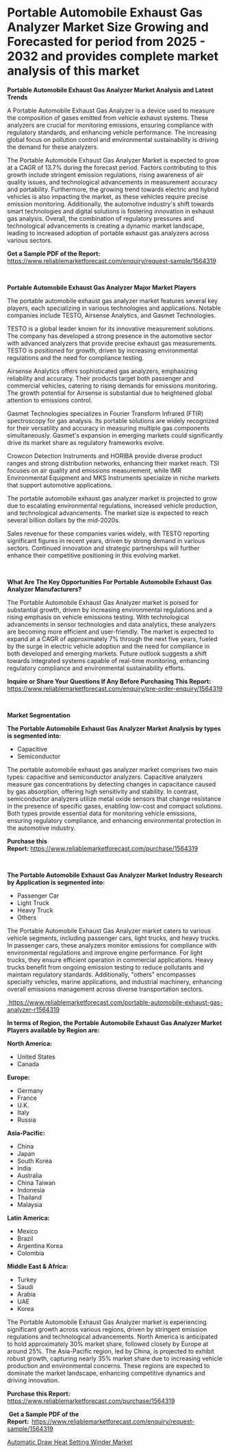 <p><h1>Portable Automobile Exhaust Gas Analyzer Market Size Growing and Forecasted for period from 2025 - 2032 and provides complete market analysis of this market</h1></p><p><strong>Portable Automobile Exhaust Gas Analyzer Market Analysis and Latest Trends</strong></p>
<p><p>A Portable Automobile Exhaust Gas Analyzer is a device used to measure the composition of gases emitted from vehicle exhaust systems. These analyzers are crucial for monitoring emissions, ensuring compliance with regulatory standards, and enhancing vehicle performance. The increasing global focus on pollution control and environmental sustainability is driving the demand for these analyzers.</p><p>The Portable Automobile Exhaust Gas Analyzer Market is expected to grow at a CAGR of 13.7% during the forecast period. Factors contributing to this growth include stringent emission regulations, rising awareness of air quality issues, and technological advancements in measurement accuracy and portability. Furthermore, the growing trend towards electric and hybrid vehicles is also impacting the market, as these vehicles require precise emission monitoring. Additionally, the automotive industry's shift towards smart technologies and digital solutions is fostering innovation in exhaust gas analysis. Overall, the combination of regulatory pressures and technological advancements is creating a dynamic market landscape, leading to increased adoption of portable exhaust gas analyzers across various sectors.</p></p>
<p><strong>Get a Sample PDF of the Report:&nbsp;</strong> <a href="https://www.reliablemarketforecast.com/enquiry/request-sample/1564319?utm_campaign=3574&utm_medium=2&utm_source=Github&utm_content=ia&utm_term=11042025&utm_id=portable-automobile-exhaust-gas-analyzer">https://www.reliablemarketforecast.com/enquiry/request-sample/1564319</a></p>
<p>&nbsp;</p>
<p><strong>Portable Automobile Exhaust Gas Analyzer Major Market Players</strong></p>
<p><p>The portable automobile exhaust gas analyzer market features several key players, each specializing in various technologies and applications. Notable companies include TESTO, Airsense Analytics, and Gasmet Technologies.</p><p>TESTO is a global leader known for its innovative measurement solutions. The company has developed a strong presence in the automotive sector with advanced analyzers that provide precise exhaust gas measurements. TESTO is positioned for growth, driven by increasing environmental regulations and the need for compliance testing. </p><p>Airsense Analytics offers sophisticated gas analyzers, emphasizing reliability and accuracy. Their products target both passenger and commercial vehicles, catering to rising demands for emissions monitoring. The growth potential for Airsense is substantial due to heightened global attention to emissions control.</p><p>Gasmet Technologies specializes in Fourier Transform Infrared (FTIR) spectroscopy for gas analysis. Its portable solutions are widely recognized for their versatility and accuracy in measuring multiple gas components simultaneously. Gasmet's expansion in emerging markets could significantly drive its market share as regulatory frameworks evolve.</p><p>Crowcon Detection Instruments and HORIBA provide diverse product ranges and strong distribution networks, enhancing their market reach. TSI focuses on air quality and emissions measurement, while IMR Environmental Equipment and MKS Instruments specialize in niche markets that support automotive applications.</p><p>The portable automobile exhaust gas analyzer market is projected to grow due to escalating environmental regulations, increased vehicle production, and technological advancements. The market size is expected to reach several billion dollars by the mid-2020s.</p><p>Sales revenue for these companies varies widely, with TESTO reporting significant figures in recent years, driven by strong demand in various sectors. Continued innovation and strategic partnerships will further enhance their competitive positioning in this evolving market.</p></p>
<p>&nbsp;</p>
<p><strong>What Are The Key Opportunities For Portable Automobile Exhaust Gas Analyzer Manufacturers?</strong></p>
<p><p>The Portable Automobile Exhaust Gas Analyzer market is poised for substantial growth, driven by increasing environmental regulations and a rising emphasis on vehicle emissions testing. With technological advancements in sensor technologies and data analytics, these analyzers are becoming more efficient and user-friendly. The market is expected to expand at a CAGR of approximately 7% through the next five years, fueled by the surge in electric vehicle adoption and the need for compliance in both developed and emerging markets. Future outlook suggests a shift towards integrated systems capable of real-time monitoring, enhancing regulatory compliance and environmental sustainability efforts.</p></p>
<p><strong>Inquire or Share Your Questions If Any Before Purchasing This Report:</strong> <a href="https://www.reliablemarketforecast.com/enquiry/pre-order-enquiry/1564319?utm_campaign=3574&utm_medium=2&utm_source=Github&utm_content=ia&utm_term=11042025&utm_id=portable-automobile-exhaust-gas-analyzer">https://www.reliablemarketforecast.com/enquiry/pre-order-enquiry/1564319</a></p>
<p>&nbsp;</p>
<p><strong>Market Segmentation</strong></p>
<p><strong>The Portable Automobile Exhaust Gas Analyzer Market Analysis by types is segmented into:</strong></p>
<p><ul><li>Capacitive</li><li>Semiconductor</li></ul></p>
<p><p>The portable automobile exhaust gas analyzer market comprises two main types: capacitive and semiconductor analyzers. Capacitive analyzers measure gas concentrations by detecting changes in capacitance caused by gas absorption, offering high sensitivity and stability. In contrast, semiconductor analyzers utilize metal oxide sensors that change resistance in the presence of specific gases, enabling low-cost and compact solutions. Both types provide essential data for monitoring vehicle emissions, ensuring regulatory compliance, and enhancing environmental protection in the automotive industry.</p></p>
<p><strong>Purchase this Report:&nbsp;</strong><a href="https://www.reliablemarketforecast.com/purchase/1564319?utm_campaign=3574&utm_medium=2&utm_source=Github&utm_content=ia&utm_term=11042025&utm_id=portable-automobile-exhaust-gas-analyzer">https://www.reliablemarketforecast.com/purchase/1564319</a></p>
<p>&nbsp;</p>
<p><strong>The Portable Automobile Exhaust Gas Analyzer Market Industry Research by Application is segmented into:</strong></p>
<p><ul><li>Passenger Car</li><li>Light Truck</li><li>Heavy Truck</li><li>Others</li></ul></p>
<p><p>The Portable Automobile Exhaust Gas Analyzer market caters to various vehicle segments, including passenger cars, light trucks, and heavy trucks. In passenger cars, these analyzers monitor emissions for compliance with environmental regulations and improve engine performance. For light trucks, they ensure efficient operation in commercial applications. Heavy trucks benefit from ongoing emission testing to reduce pollutants and maintain regulatory standards. Additionally, "others" encompasses specialty vehicles, marine applications, and industrial machinery, enhancing overall emissions management across diverse transportation sectors.</p></p>
<p><a href="https://www.reliablemarketforecast.com/portable-automobile-exhaust-gas-analyzer-r1564319?utm_campaign=3574&utm_medium=2&utm_source=Github&utm_content=ia&utm_term=11042025&utm_id=portable-automobile-exhaust-gas-analyzer">&nbsp;https://www.reliablemarketforecast.com/portable-automobile-exhaust-gas-analyzer-r1564319</a></p>
<p><strong>In terms of Region, the Portable Automobile Exhaust Gas Analyzer Market Players available by Region are:</strong></p>
<p>
    <p> <strong> North America: </strong>
        <ul>
            <li>United States</li>
            <li>Canada</li>
        </ul>
        </p> 
    <p> <strong> Europe: </strong>
        <ul>
            <li>Germany</li>
            <li>France</li>
            <li>U.K.</li>
            <li>Italy</li>
            <li>Russia</li>
        </ul>
        </p> 
    <p> <strong> Asia-Pacific: </strong>
        <ul>
            <li>China</li>
            <li>Japan</li>
            <li>South Korea</li>
            <li>India</li>
            <li>Australia</li>
            <li>China Taiwan</li>
            <li>Indonesia</li>
            <li>Thailand</li>
            <li>Malaysia</li>
        </ul>
        </p> 
    <p> <strong> Latin America: </strong>
        <ul>
            <li>Mexico</li>
            <li>Brazil</li>
            <li>Argentina Korea</li>
            <li>Colombia</li>
        </ul>
        </p> 
    <p> <strong> Middle East & Africa: </strong>
        <ul>
            <li>Turkey</li>
            <li>Saudi</li>
            <li>Arabia</li>
            <li>UAE</li>
            <li>Korea</li>
        </ul>
    </p>
    </p>
<p><p>The Portable Automobile Exhaust Gas Analyzer market is experiencing significant growth across various regions, driven by stringent emission regulations and technological advancements. North America is anticipated to hold approximately 30% market share, followed closely by Europe at around 25%. The Asia-Pacific region, led by China, is projected to exhibit robust growth, capturing nearly 35% market share due to increasing vehicle production and environmental concerns. These regions are expected to dominate the market landscape, enhancing competitive dynamics and driving innovation.</p></p>
<p><strong>Purchase this Report: </strong><a href="https://www.reliablemarketforecast.com/purchase/1564319?utm_campaign=3574&utm_medium=2&utm_source=Github&utm_content=ia&utm_term=11042025&utm_id=portable-automobile-exhaust-gas-analyzer">https://www.reliablemarketforecast.com/purchase/1564319</a></p>
<p>&nbsp;<strong>Get a Sample PDF of the Report:&nbsp;&nbsp;</strong><a href="https://www.reliablemarketforecast.com/enquiry/request-sample/1564319?utm_campaign=3574&utm_medium=2&utm_source=Github&utm_content=ia&utm_term=11042025&utm_id=portable-automobile-exhaust-gas-analyzer">https://www.reliablemarketforecast.com/enquiry/request-sample/1564319</a></p>
<p><strong></strong></p>
<p><p><a href="https://github.com/zemonarutaep/Market-Research-Report-List-1/blob/main/automatic-draw-heat-setting-winder-market.md?utm_campaign=3574&utm_medium=2&utm_source=Github&utm_content=ia&utm_term=11042025&utm_id=portable-automobile-exhaust-gas-analyzer">Automatic Draw Heat Setting Winder Market</a></p></p>